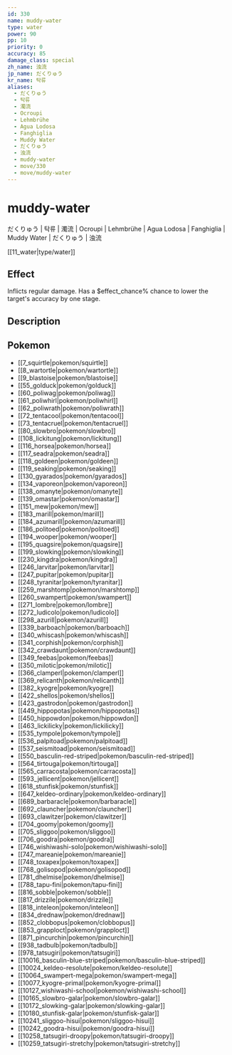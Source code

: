 ```yaml
---
id: 330
name: muddy-water
type: water
power: 90
pp: 10
priority: 0
accuracy: 85
damage_class: special
zh_name: 浊流
jp_name: だくりゅう
kr_name: 탁류
aliases:
  - だくりゅう
  - 탁류
  - 濁流
  - Ocroupi
  - Lehmbrühe
  - Agua Lodosa
  - Fanghiglia
  - Muddy Water
  - だくりゅう
  - 浊流
  - muddy-water
  - move/330
  - move/muddy-water
---
```

# muddy-water
    
だくりゅう | 탁류 | 濁流 | Ocroupi | Lehmbrühe | Agua Lodosa | Fanghiglia | Muddy Water | だくりゅう | 浊流

[[11_water|type/water]]

## Effect

Inflicts regular damage.  Has a $effect_chance% chance to lower the target's accuracy by one stage.

## Description



## Pokemon

- [[7_squirtle|pokemon/squirtle]]
- [[8_wartortle|pokemon/wartortle]]
- [[9_blastoise|pokemon/blastoise]]
- [[55_golduck|pokemon/golduck]]
- [[60_poliwag|pokemon/poliwag]]
- [[61_poliwhirl|pokemon/poliwhirl]]
- [[62_poliwrath|pokemon/poliwrath]]
- [[72_tentacool|pokemon/tentacool]]
- [[73_tentacruel|pokemon/tentacruel]]
- [[80_slowbro|pokemon/slowbro]]
- [[108_lickitung|pokemon/lickitung]]
- [[116_horsea|pokemon/horsea]]
- [[117_seadra|pokemon/seadra]]
- [[118_goldeen|pokemon/goldeen]]
- [[119_seaking|pokemon/seaking]]
- [[130_gyarados|pokemon/gyarados]]
- [[134_vaporeon|pokemon/vaporeon]]
- [[138_omanyte|pokemon/omanyte]]
- [[139_omastar|pokemon/omastar]]
- [[151_mew|pokemon/mew]]
- [[183_marill|pokemon/marill]]
- [[184_azumarill|pokemon/azumarill]]
- [[186_politoed|pokemon/politoed]]
- [[194_wooper|pokemon/wooper]]
- [[195_quagsire|pokemon/quagsire]]
- [[199_slowking|pokemon/slowking]]
- [[230_kingdra|pokemon/kingdra]]
- [[246_larvitar|pokemon/larvitar]]
- [[247_pupitar|pokemon/pupitar]]
- [[248_tyranitar|pokemon/tyranitar]]
- [[259_marshtomp|pokemon/marshtomp]]
- [[260_swampert|pokemon/swampert]]
- [[271_lombre|pokemon/lombre]]
- [[272_ludicolo|pokemon/ludicolo]]
- [[298_azurill|pokemon/azurill]]
- [[339_barboach|pokemon/barboach]]
- [[340_whiscash|pokemon/whiscash]]
- [[341_corphish|pokemon/corphish]]
- [[342_crawdaunt|pokemon/crawdaunt]]
- [[349_feebas|pokemon/feebas]]
- [[350_milotic|pokemon/milotic]]
- [[366_clamperl|pokemon/clamperl]]
- [[369_relicanth|pokemon/relicanth]]
- [[382_kyogre|pokemon/kyogre]]
- [[422_shellos|pokemon/shellos]]
- [[423_gastrodon|pokemon/gastrodon]]
- [[449_hippopotas|pokemon/hippopotas]]
- [[450_hippowdon|pokemon/hippowdon]]
- [[463_lickilicky|pokemon/lickilicky]]
- [[535_tympole|pokemon/tympole]]
- [[536_palpitoad|pokemon/palpitoad]]
- [[537_seismitoad|pokemon/seismitoad]]
- [[550_basculin-red-striped|pokemon/basculin-red-striped]]
- [[564_tirtouga|pokemon/tirtouga]]
- [[565_carracosta|pokemon/carracosta]]
- [[593_jellicent|pokemon/jellicent]]
- [[618_stunfisk|pokemon/stunfisk]]
- [[647_keldeo-ordinary|pokemon/keldeo-ordinary]]
- [[689_barbaracle|pokemon/barbaracle]]
- [[692_clauncher|pokemon/clauncher]]
- [[693_clawitzer|pokemon/clawitzer]]
- [[704_goomy|pokemon/goomy]]
- [[705_sliggoo|pokemon/sliggoo]]
- [[706_goodra|pokemon/goodra]]
- [[746_wishiwashi-solo|pokemon/wishiwashi-solo]]
- [[747_mareanie|pokemon/mareanie]]
- [[748_toxapex|pokemon/toxapex]]
- [[768_golisopod|pokemon/golisopod]]
- [[781_dhelmise|pokemon/dhelmise]]
- [[788_tapu-fini|pokemon/tapu-fini]]
- [[816_sobble|pokemon/sobble]]
- [[817_drizzile|pokemon/drizzile]]
- [[818_inteleon|pokemon/inteleon]]
- [[834_drednaw|pokemon/drednaw]]
- [[852_clobbopus|pokemon/clobbopus]]
- [[853_grapploct|pokemon/grapploct]]
- [[871_pincurchin|pokemon/pincurchin]]
- [[938_tadbulb|pokemon/tadbulb]]
- [[978_tatsugiri|pokemon/tatsugiri]]
- [[10016_basculin-blue-striped|pokemon/basculin-blue-striped]]
- [[10024_keldeo-resolute|pokemon/keldeo-resolute]]
- [[10064_swampert-mega|pokemon/swampert-mega]]
- [[10077_kyogre-primal|pokemon/kyogre-primal]]
- [[10127_wishiwashi-school|pokemon/wishiwashi-school]]
- [[10165_slowbro-galar|pokemon/slowbro-galar]]
- [[10172_slowking-galar|pokemon/slowking-galar]]
- [[10180_stunfisk-galar|pokemon/stunfisk-galar]]
- [[10241_sliggoo-hisui|pokemon/sliggoo-hisui]]
- [[10242_goodra-hisui|pokemon/goodra-hisui]]
- [[10258_tatsugiri-droopy|pokemon/tatsugiri-droopy]]
- [[10259_tatsugiri-stretchy|pokemon/tatsugiri-stretchy]]

